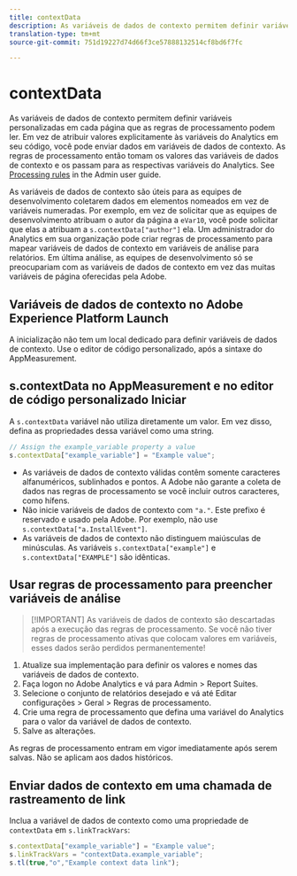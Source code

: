 ```yaml
---
title: contextData
description: As variáveis de dados de contexto permitem definir variáveis personalizadas em cada página que as regras de processamento podem ler.
translation-type: tm+mt
source-git-commit: 751d19227d74d66f3ce57888132514cf8bd6f7fc

---
```



# contextData

As variáveis de dados de contexto permitem definir variáveis personalizadas em cada página que as regras de processamento podem ler. Em vez de atribuir valores explicitamente às variáveis do Analytics em seu código, você pode enviar dados em variáveis de dados de contexto. As regras de processamento então tomam os valores das variáveis de dados de contexto e os passam para as respectivas variáveis do Analytics. See [Processing rules](/help/admin/admin/c-processing-rules/c-processing-rules-configuration/t-processing-rules.md) in the Admin user guide.

As variáveis de dados de contexto são úteis para as equipes de desenvolvimento coletarem dados em elementos nomeados em vez de variáveis numeradas. Por exemplo, em vez de solicitar que as equipes de desenvolvimento atribuam o autor da página a `eVar10`, você pode solicitar que elas a atribuam a `s.contextData["author"]` ela. Um administrador do Analytics em sua organização pode criar regras de processamento para mapear variáveis de dados de contexto em variáveis de análise para relatórios. Em última análise, as equipes de desenvolvimento só se preocupariam com as variáveis de dados de contexto em vez das muitas variáveis de página oferecidas pela Adobe.

## Variáveis de dados de contexto no Adobe Experience Platform Launch

A inicialização não tem um local dedicado para definir variáveis de dados de contexto. Use o editor de código personalizado, após a sintaxe do AppMeasurement.

## s.contextData no AppMeasurement e no editor de código personalizado Iniciar

A `s.contextData` variável não utiliza diretamente um valor. Em vez disso, defina as propriedades dessa variável como uma string.

```js
// Assign the example_variable property a value
s.contextData["example_variable"] = "Example value";
```

* As variáveis de dados de contexto válidas contêm somente caracteres alfanuméricos, sublinhados e pontos. A Adobe não garante a coleta de dados nas regras de processamento se você incluir outros caracteres, como hífens.
* Não inicie variáveis de dados de contexto com `"a."`. Este prefixo é reservado e usado pela Adobe. Por exemplo, não use `s.contextData["a.InstallEvent"]`.
* As variáveis de dados de contexto não distinguem maiúsculas de minúsculas. As variáveis `s.contextData["example"]` e `s.contextData["EXAMPLE"]` são idênticas.

## Usar regras de processamento para preencher variáveis de análise

> [!IMPORTANT] As variáveis de dados de contexto são descartadas após a execução das regras de processamento. Se você não tiver regras de processamento ativas que colocam valores em variáveis, esses dados serão perdidos permanentemente!

1. Atualize sua implementação para definir os valores e nomes das variáveis de dados de contexto.
2. Faça logon no Adobe Analytics e vá para Admin > Report Suites.
3. Selecione o conjunto de relatórios desejado e vá até Editar configurações > Geral > Regras de processamento.
4. Crie uma regra de processamento que defina uma variável do Analytics para o valor da variável de dados de contexto.
5. Salve as alterações.

As regras de processamento entram em vigor imediatamente após serem salvas. Não se aplicam aos dados históricos.

## Enviar dados de contexto em uma chamada de rastreamento de link

Inclua a variável de dados de contexto como uma propriedade de `contextData` em `s.linkTrackVars`:

```js
s.contextData["example_variable"] = "Example value";
s.linkTrackVars = "contextData.example_variable";
s.tl(true,"o","Example context data link");
```
